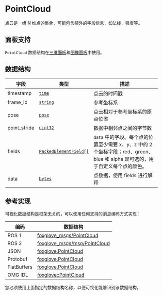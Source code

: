 # PointCloud

点云是一组 N 维点的集合，可能包含额外的字段信息，如法线、强度等。

## 面板支持

`PointCloud` 数据结构在[三维面板](../panel/2-3d-panel)和[图像面板](../panel/image-panel)中使用。

## 数据结构

| 字段 | 类型 | 描述 |
| --- | --- | --- |
| timestamp | [`time`](./built-in%20types#time) | 点云的时间戳 |
| frame_id | [`string`](./built-in%20types#string) | 参考坐标系 |
| pose | [`pose`](./pose) | 点云相对于参考坐标系的原点位置 |
| point_stride | [`uint32`](./built-in%20types#uint32) | 数据中相邻点之间的字节数 |
| fields | [`PackedElementField[]`](./packed-element-field) | `data` 中的字段。每个点的位置至少需要 x、y、z 中的 2 个坐标字段；red、green、blue 和 alpha 是可选的，用于自定义每个点的颜色。 |
| data | [`bytes`](./built-in%20types#bytes) | 点数据，使用 fields 进行解释 |

## 参考实现

可视化数据结构是框架无关的，可以使用任何支持的消息编码方式实现：

| 编码 | 数据结构 |
| --- | --- |
| ROS 1 | [foxglove_msgs/PointCloud](https://github.com/foxglove/foxglove-sdk/blob/main/schemas/ros1/PointCloud.msg) |
| ROS 2 | [foxglove_msgs/msg/PointCloud](https://github.com/foxglove/foxglove-sdk/blob/main/schemas/ros2/PointCloud.msg) |
| JSON | [foxglove.PointCloud](https://github.com/foxglove/foxglove-sdk/blob/main/schemas/jsonschema/PointCloud.json) |
| Protobuf | [foxglove.PointCloud](https://github.com/foxglove/foxglove-sdk/blob/main/schemas/proto/foxglove/PointCloud.proto) |
| FlatBuffers | [foxglove.PointCloud](https://github.com/foxglove/foxglove-sdk/blob/main/schemas/flatbuffer/PointCloud.fbs) |
| OMG IDL | [foxglove::PointCloud](https://github.com/foxglove/foxglove-sdk/blob/main/schemas/omgidl/foxglove/PointCloud.idl) |

您必须使用上面指定的数据结构名称，以便可视化能够识别该数据结构。
